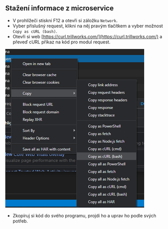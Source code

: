## Stažení informace z microservice

- V prohlížeči stiskni F12 a otevři si záložku `Network`.
- Vyber příslušný request, klikni na něj pravým tlačítkem a vyber možnost `Copy as cURL (bash)`.
- Otevři si web [https://curl.trillworks.com/](https://curl.trillworks.com/) a převeď cURL příkaz na kód pro modul request.

![Copy As cURL](CopyAscURL.png)

- Zkopíruj si kód do svého programu, projdi ho a uprav ho podle svých potřeb.
